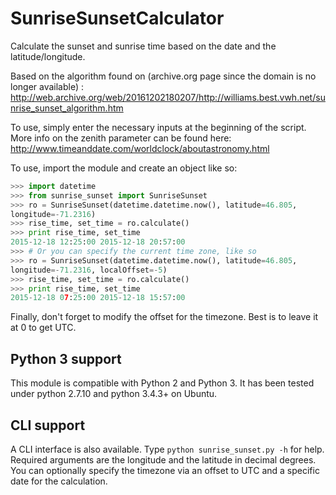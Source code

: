 SunriseSunsetCalculator
=======================

Calculate the sunset and sunrise time based on the date and the latitude/longitude.

Based on the algorithm found on (archive.org page since the domain is no longer available) :
http://web.archive.org/web/20161202180207/http://williams.best.vwh.net/sunrise_sunset_algorithm.htm

To use, simply enter the necessary inputs at the beginning of the script. More info on the zenith parameter can be found here:
http://www.timeanddate.com/worldclock/aboutastronomy.html

To use, import the module and create an object like so:

```Python
>>> import datetime
>>> from sunrise_sunset import SunriseSunset
>>> ro = SunriseSunset(datetime.datetime.now(), latitude=46.805,
longitude=-71.2316)
>>> rise_time, set_time = ro.calculate()
>>> print rise_time, set_time
2015-12-18 12:25:00 2015-12-18 20:57:00
>>> # Or you can specify the current time zone, like so
>>> ro = SunriseSunset(datetime.datetime.now(), latitude=46.805,
longitude=-71.2316, localOffset=-5)
>>> rise_time, set_time = ro.calculate()
>>> print rise_time, set_time
2015-12-18 07:25:00 2015-12-18 15:57:00
```

Finally, don't forget to modify the offset for the timezone. Best is to leave it at 0 to get UTC.

Python 3 support
----------------

This module is compatible with Python 2 and Python 3. It has been tested under
python 2.7.10 and python 3.4.3+ on Ubuntu.

CLI support
----------------
A CLI interface is also available. Type `python sunrise_sunset.py -h` for help. Required arguments are the longitude and the latitude in decimal degrees. You can optionally specify the timezone via an offset to UTC and a specific date for the calculation. 
